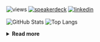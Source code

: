 ![views](https://komarev.com/ghpvc/?username=chck&color=blueviolet)
[![speakerdeck](https://img.shields.io/badge/Speaker_Deck-chck-8a2be2?style=flat-square&logo=speaker-deck)](https://speakerdeck.com/chck)
[![linkedin](https://img.shields.io/badge/LinkedIn-chck-8a2be2?style=flat-square&logo=linkedin)](https://www.linkedin.com/in/chck/)

<p align="left"> 
  <img alt="GitHub Stats" align="center" height="150" src="https://github-readme-stats-nine-umber-51.vercel.app/api?username=chck&count_private=true&show_icons=true&hide_title=true&theme=buefy" />
  <img alt="Top Langs" align="center" height="150" src="https://github-readme-stats-nine-umber-51.vercel.app/api/top-langs/?username=chck&layout=compact&count_private=true&show_icons=true&hide_title=true&theme=buefy" />
</p>

<details>
  <summary><b>Read more</b></summary>
  <br>

  <!--START_SECTION:waka-->
**🐱 My GitHub Data** 

> 📦 125.9 kB Used in GitHub's Storage 
 > 
> 🏆 413 Contributions in the Year 2025
 > 
> 💼 Opted to Hire
 > 
> 📜 133 Public Repositories 
 > 
> 🔑 24 Private Repositories 
 > 
**I'm a Night 🦉** 

```text
🌞 Morning                1385 commits        ████░░░░░░░░░░░░░░░░░░░░░   17.79 % 
🌆 Daytime                2333 commits        ███████░░░░░░░░░░░░░░░░░░   29.97 % 
🌃 Evening                2163 commits        ███████░░░░░░░░░░░░░░░░░░   27.79 % 
🌙 Night                  1903 commits        ██████░░░░░░░░░░░░░░░░░░░   24.45 % 
```
📅 **I'm Most Productive on Thursday** 

```text
Monday                   1425 commits        █████░░░░░░░░░░░░░░░░░░░░   18.31 % 
Tuesday                  1178 commits        ████░░░░░░░░░░░░░░░░░░░░░   15.13 % 
Wednesday                1448 commits        █████░░░░░░░░░░░░░░░░░░░░   18.60 % 
Thursday                 1643 commits        █████░░░░░░░░░░░░░░░░░░░░   21.11 % 
Friday                   887 commits         ███░░░░░░░░░░░░░░░░░░░░░░   11.40 % 
Saturday                 507 commits         ██░░░░░░░░░░░░░░░░░░░░░░░   06.51 % 
Sunday                   696 commits         ██░░░░░░░░░░░░░░░░░░░░░░░   08.94 % 
```


📊 **This Week I Spent My Time On** 

```text
💬 Programming Languages: 
Terraform                2 hrs 31 mins       ██████████░░░░░░░░░░░░░░░   38.31 % 
Markdown                 1 hr 41 mins        ██████░░░░░░░░░░░░░░░░░░░   25.79 % 
YAML                     1 hr                ████░░░░░░░░░░░░░░░░░░░░░   15.31 % 
TOML                     41 mins             ███░░░░░░░░░░░░░░░░░░░░░░   10.59 % 
Rust                     12 mins             █░░░░░░░░░░░░░░░░░░░░░░░░   03.13 % 

🔥 Editors: 
PyCharm                  4 hrs 10 mins       ████████████████░░░░░░░░░   63.65 % 
Obsidian                 1 hr 34 mins        ██████░░░░░░░░░░░░░░░░░░░   24.09 % 
Neovim                   31 mins             ██░░░░░░░░░░░░░░░░░░░░░░░   08.00 % 
RustRover                16 mins             █░░░░░░░░░░░░░░░░░░░░░░░░   04.26 % 
```

**I Mostly Code in Python** 

```text
Python                   46 repos            ████████░░░░░░░░░░░░░░░░░   33.82 % 
Jupyter Notebook         19 repos            ███░░░░░░░░░░░░░░░░░░░░░░   13.97 % 
Ruby                     11 repos            ██░░░░░░░░░░░░░░░░░░░░░░░   08.09 % 
Rust                     8 repos             █░░░░░░░░░░░░░░░░░░░░░░░░   05.88 % 
TypeScript               6 repos             █░░░░░░░░░░░░░░░░░░░░░░░░   04.41 % 
```



**Timeline**

![Lines of Code chart](https://raw.githubusercontent.com/chck/chck/main/assets/bar_graph.png)


 Last Updated on 2025-05-21 02:11 UTC
<!--END_SECTION:waka-->
</details>

